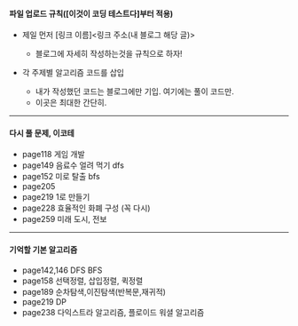 #### 파일 업로드 규칙([이것이 코딩 테스트다]부터 적용)

- 제일 먼저 [링크 이름]<링크 주소(내 블로그 해당 글)>
    - 블로그에 자세히 작성하는것을 규칙으로 하자!
    
- 각 주제별 알고리즘 코드를 삽입
    - 내가 작성했던 코드는 블로그에만 기입. 여기에는 풀이 코드만.
    - 이곳은 최대한 간단히. 

--- 

#### 다시 풀 문제, 이코테  
- page118 게임 개발
- page149 음료수 얼려 먹기 dfs
- page152 미로 탈출 bfs
- page205
- page219 1로 만들기
- page228 효율적인 화폐 구성 (꼭 다시)
- page259 미래 도시, 전보



---

#### 기억할 기본 알고리즘
- page142,146 DFS BFS 
- page158 선택정렬, 삽입정렬, 퀵정렬
- page189 순차탐색,이진탐색(반복문,재귀적)
- page219 DP
- page238 다익스트라 알고리즘, 플로이드 워셜 알고리즘
